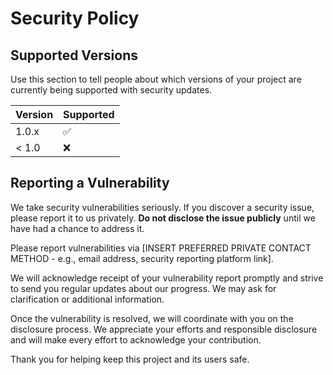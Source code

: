 # Security Policy

## Supported Versions

Use this section to tell people about which versions of your project are
currently being supported with security updates.

| Version | Supported          |
| ------- | ------------------ |
| 1.0.x   | :white_check_mark: |
| < 1.0   | :x:                |

## Reporting a Vulnerability

We take security vulnerabilities seriously. If you discover a security issue, please report it to us privately. **Do not disclose the issue publicly** until we have had a chance to address it.

Please report vulnerabilities via [INSERT PREFERRED PRIVATE CONTACT METHOD - e.g., email address, security reporting platform link].

We will acknowledge receipt of your vulnerability report promptly and strive to send you regular updates about our progress. We may ask for clarification or additional information.

Once the vulnerability is resolved, we will coordinate with you on the disclosure process. We appreciate your efforts and responsible disclosure and will make every effort to acknowledge your contribution.

Thank you for helping keep this project and its users safe.
